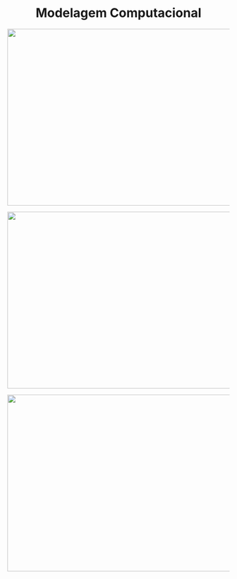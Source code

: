 <h1 align="center">Modelagem Computacional</h1>

<p align="center">
  <img width="800" height="400" src="https://user-images.githubusercontent.com/59098432/233990510-c4b0f8f0-6ff8-439d-90b4-7c3ecf9c9544.png">
</p>

<p align="center">
  <img width="800" height="400" src="https://user-images.githubusercontent.com/59098432/233990396-be123cd4-d8fc-4ab8-87a4-8a597973c452.png">
</p>

<p align="center">
  <img width="800" height="400" src="https://user-images.githubusercontent.com/59098432/233990663-1246a23c-5435-4460-a4c3-6cb577547c0f.png">
</p>


